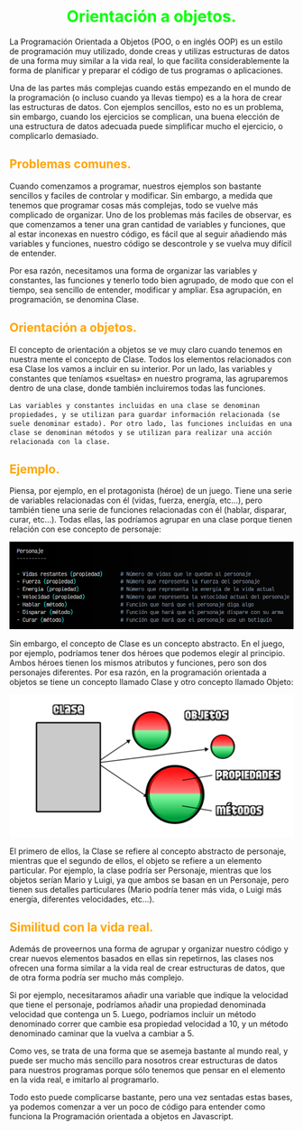 # <span style="color:lime"><center>Orientación a objetos.</center></span>

La Programación Orientada a Objetos (POO, o en inglés OOP) es un estilo de programación muy utilizado, donde creas y utilizas estructuras de datos de una forma muy similar a la vida real, lo que facilita considerablemente la forma de planificar y preparar el código de tus programas o aplicaciones.

Una de las partes más complejas cuando estás empezando en el mundo de la programación (o incluso cuando ya llevas tiempo) es a la hora de crear las estructuras de datos. Con ejemplos sencillos, esto no es un problema, sin embargo, cuando los ejercicios se complican, una buena elección de una estructura de datos adecuada puede simplificar mucho el ejercicio, o complicarlo demasiado.

## <span style="color:orange">Problemas comunes.</span>
Cuando comenzamos a programar, nuestros ejemplos son bastante sencillos y faciles de controlar y modificar. Sin embargo, a medida que tenemos que programar cosas más complejas, todo se vuelve más complicado de organizar. Uno de los problemas más faciles de observar, es que comenzamos a tener una gran cantidad de variables y funciones, que al estar inconexas en nuestro código, es fácil que al seguir añadiendo más variables y funciones, nuestro código se descontrole y se vuelva muy difícil de entender.

Por esa razón, necesitamos una forma de organizar las variables y constantes, las funciones y tenerlo todo bien agrupado, de modo que con el tiempo, sea sencillo de entender, modificar y ampliar. Esa agrupación, en programación, se denomina Clase.

## <span style="color:orange">Orientación a objetos.</span>
El concepto de orientación a objetos se ve muy claro cuando tenemos en nuestra mente el concepto de Clase. Todos los elementos relacionados con esa Clase los vamos a incluir en su interior. Por un lado, las variables y constantes que teníamos «sueltas» en nuestro programa, las agruparemos dentro de una clase, donde también incluiremos todas las funciones.

    Las variables y constantes incluidas en una clase se denominan propiedades, y se utilizan para guardar información relacionada (se suele denominar estado). Por otro lado, las funciones incluidas en una clase se denominan métodos y se utilizan para realizar una acción relacionada con la clase.

## <span style="color:orange">Ejemplo.</span>
Piensa, por ejemplo, en el protagonista (héroe) de un juego. Tiene una serie de variables relacionadas con él (vidas, fuerza, energía, etc...), pero también tiene una serie de funciones relacionadas con él (hablar, disparar, curar, etc...). Todas ellas, las podríamos agrupar en una clase porque tienen relación con ese concepto de personaje:

![alt text](./imagenes-orientacion-objetos/image.png)

Sin embargo, el concepto de Clase es un concepto abstracto. En el juego, por ejemplo, podríamos tener dos héroes que podemos elegir al principio. Ambos héroes tienen los mismos atributos y funciones, pero son dos personajes diferentes. Por esa razón, en la programación orientada a objetos se tiene un concepto llamado Clase y otro concepto llamado Objeto:

![alt text](./imagenes-orientacion-objetos/programacion-orientada-objetos.png)

El primero de ellos, la Clase se refiere al concepto abstracto de personaje, mientras que el segundo de ellos, el objeto se refiere a un elemento particular. Por ejemplo, la clase podría ser Personaje, mientras que los objetos serían Mario y Luigi, ya que ambos se basan en un Personaje, pero tienen sus detalles particulares (Mario podría tener más vida, o Luigi más energía, diferentes velocidades, etc...).

## <span style="color:orange">Similitud con la vida real.</span>
Además de proveernos una forma de agrupar y organizar nuestro código y crear nuevos elementos basados en ellas sin repetirnos, las clases nos ofrecen una forma similar a la vida real de crear estructuras de datos, que de otra forma podría ser mucho más complejo.

Si por ejemplo, necesitaramos añadir una variable que indique la velocidad que tiene el personaje, podríamos añadir una propiedad denominada velocidad que contenga un 5. Luego, podríamos incluir un método denominado correr que cambie esa propiedad velocidad a 10, y un método denominado caminar que la vuelva a cambiar a 5.

Como ves, se trata de una forma que se asemeja bastante al mundo real, y puede ser mucho más sencillo para nosotros crear estructuras de datos para nuestros programas porque sólo tenemos que pensar en el elemento en la vida real, e imitarlo al programarlo.

Todo esto puede complicarse bastante, pero una vez sentadas estas bases, ya podemos comenzar a ver un poco de código para entender como funciona la Programación orientada a objetos en Javascript.

